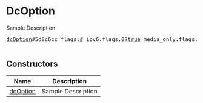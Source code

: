 # DcOption

Sample Description

<pre>
<a href="../constructor/dcOption">dcOption</a>#5d8c6cc flags:<a href="../type/#.md">#</a> ipv6:flags.0?<a href="../type/true.md">true</a> media_only:flags.1?<a href="../type/true.md">true</a> tcpo_only:flags.2?<a href="../type/true.md">true</a> cdn:flags.3?<a href="../type/true.md">true</a> id:<a href="../type/int.md">int</a> ip_address:<a href="../type/string.md">string</a> port:<a href="../type/int.md">int</a> = <a href="../type/DcOption.md">DcOption</a>;

</pre>

## Constructors

| Name | Description |
|------|-------------|
| [dcOption](../constructor/dcOption.md) | Sample Description |

